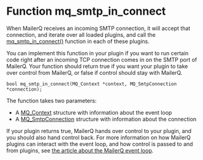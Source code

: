 # Function mq_smtp_in_connect

When MailerQ receives an incoming SMTP connection, it will accept that connection, and iterate over all loaded plugins, and call the [mq_smtp_in_connect()](mq_smtp_in_connect) function in each of these plugins.

You can implement this function in your plugin if you want to run certain code right after an incoming TCP connection comes in on the SMTP port of MailerQ. Your function should return true if you want your plugin to take over control from MailerQ, or false if control should stay with MailerQ.

```
bool mq_smtp_in_connect(MQ_Context *context, MQ_SmtpConnection *connection);

```

The function takes two parameters:

*   A [MQ_Context](mq_context) structure with information about the event loop
*   A [MQ_SmtpConnection](mq_smtpconnection) structure with information about the connection

If your plugin returns true, MailerQ hands over control to your plugin, and you should also hand control back. For more information on how MailerQ plugins can interact with the event loop, and how control is passed to and from plugins, see [the article about the MailerQ event loop](eventloop).